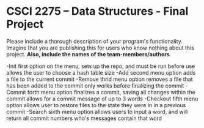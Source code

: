 # CSCI 2275 – Data Structures - Final Project

Please include a thorough description of your program's functionality. Imagine that you are publishing this for users who know nothing about this project. **Also, include the names of the team-members/authors**. 

-Init 
  first option on the menu, sets up the repo, and must be run before use
  allows the user to choose a hash table size
-Add
  second menu option
  adds a file to the current commit
-Remove
  thrid menu option
  removes a file that has been added to the commit
  only works before finalizing the commit
-Commit
  forth menu option
  finalizes a commit, saving all changes within the commit
  allows for a commit message of up to 3 words 
-Checkout
  fifth menu option
  allows user to restore files to the state they were in in a previous commit
-Search
  sixth menu option
  allows users to input a word, and will return all commit numbers who's messages contain that word
